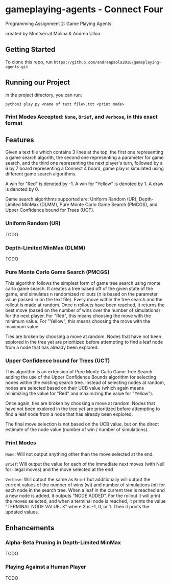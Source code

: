# gameplaying-agents - Connect Four
Programming Assignment 2: Game Playing Agents

created by Montserrat Molina & Andrea Ulloa

## Getting Started

To clone this repo, run `https://github.com/andreapaola2018/gameplaying-agents.git`

## Running our Project

In the project directory, you can run:

`python3 play.py <name of text file>.txt <print mode>`

### Print Modes Accepted: `None`, `Brief`, and `Verbose`, in this exact format

## Features

Given a text file which contains 3 lines at the top, the first one representing a game search algorith, the second one representing a parameter for game search, and the third one representing the next player's turn, followed by a 6 by 7 board representing a Connect 4 board, game play is simulated using different game search algorithms.

A win for "Red" is denoted by -1. A win for "Yellow" is denoted by 1. A draw is denoted by 0.

Game search algorithms supported are: Uniform Random (UR), Depth-Limited MinMax (DLMM), Pure Monte Carlo Game Search (PMCGS), and Upper Confidence bound for Trees (UCT).

### Uniform Random (UR)

TODO

### Depth-Limited MinMax (DLMM)

TODO

### Pure Monte Carlo Game Search (PMCGS)

This algorithm follows the simplest form of game tree search using monte carlo game search. It creates a tree based off of the given state of the game, and simulates n randomized rollouts (n is based on the parameter value passed in on the text file). Every move within the tree search and the rollout is made at random. Once n rollouts have been reached, it returns the best move (based on the number of wins over the number of simulations) for the next player. For "Red", this means choosing the move with the minimum value. For "Yellow", this means choosing the move with the maximum value. 

Ties are broken by choosing a move at random. Nodes that have not been explored in the tree yet are prioritized before attempting to find a leaf node from a node that has already been explored.

### Upper Confidence bound for Trees (UCT)

This algorithm is an extension of Pure Monte Carlo Game Tree Search adding the use of the Upper Confidence Bounds algorithm for selecting nodes within the existing search tree. Instead of selecting nodes at random, nodes are selected based on their UCB value (which again means minimizing the value for "Red" and maximizing the value for "Yellow").

Once again, ties are broken by choosing a move at random. Nodes that have not been explored in the tree yet are prioritized before attempting to find a leaf node from a node that has already been explored.

The final move selection is not based on the UCB value, but on the direct estimate of the node value (number of win / number of simulations).

### Print Modes

`None`: Will not output anything other than the move selected at the end.

`Brief`: Will output the value for each of the immediate next moves (with Null for illegal moves) and the move selected at the end

`Verbose`: Will output the same as `Brief` but additionally will output the current values of the number of wins (wi) and number of simulations (ni) for each node in the search tree. When a leaf in the current tree is reached and a new node is added, it outputs “NODE ADDED”. For the rollout it will print the moves selected, and when a terminal node is reached, it prints the value “TERMINAL NODE VALUE: X” where X is -1, 0, or 1. Then it prints the updated values.

## Enhancements

### Alpha-Beta Pruning in Depth-Limited MinMax

TODO

### Playing Against a Human Player

TODO